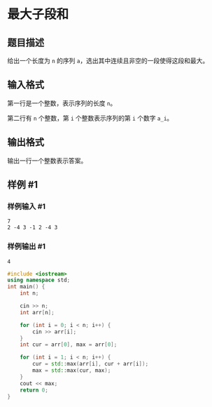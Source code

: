 # 最大子段和

## 题目描述

给出一个长度为 `n` 的序列 `a`，选出其中连续且非空的一段使得这段和最大。

## 输入格式

第一行是一个整数，表示序列的长度 `n`。

第二行有 `n` 个整数，第 `i` 个整数表示序列的第 `i` 个数字 `a_i`。

## 输出格式

输出一行一个整数表示答案。

## 样例 #1

### 样例输入 #1

```
7
2 -4 3 -1 2 -4 3
```

### 样例输出 #1

```
4
```


```c++
#include <iostream>
using namespace std;
int main() {
    int n;

    cin >> n;
    int arr[n];

    for (int i = 0; i < n; i++) {
        cin >> arr[i];
    }
    int cur = arr[0], max = arr[0];

    for (int i = 1; i < n; i++) {
        cur = std::max(arr[i], cur + arr[i]);
        max = std::max(cur, max);
    }
    cout << max;
    return 0;
}

```